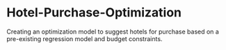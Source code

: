 # Hotel-Purchase-Optimization
 Creating an optimization model to suggest hotels for purchase based on a pre-existing regression model and budget constraints.
